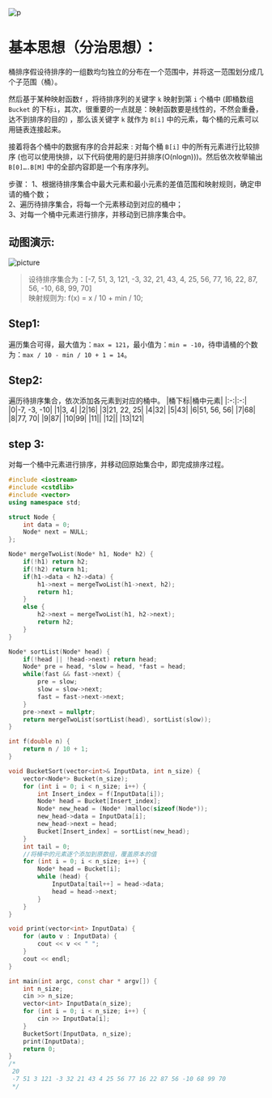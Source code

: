 ![p](https://timgsa.baidu.com/timg?image&quality=80&size=b9999_10000&sec=1585404351865&di=f4b62d5273dd00307928644e9e6dddf8&imgtype=0&src=http%3A%2F%2Fpic1.win4000.com%2Fwallpaper%2Fb%2F55ffcac32ae36.jpg)
# 基本思想（分治思想）：
桶排序假设待排序的一组数均匀独立的分布在一个范围中，并将这一范围划分成几个子范围（桶）。

然后基于某种映射函数```f``` ，将待排序列的关键字 ```k``` 映射到第 ```i``` 个桶中 (即桶数组 ```Bucket``` 的下标```i```，其次，很重要的一点就是：映射函数要是线性的，不然会重叠，达不到排序的目的) ，那么该关键字 ```k``` 就作为 ```B[i]``` 中的元素，每个桶的元素可以用链表连接起来。

接着将各个桶中的数据有序的合并起来 : 对每个桶 ```B[i]``` 中的所有元素进行比较排序 (也可以使用快排，以下代码使用的是归并排序(O(nlogn)))。然后依次枚举输出 ```B[0]….B[M]``` 中的全部内容即是一个有序序列。

步骤：
1、根据待排序集合中最大元素和最小元素的差值范围和映射规则，确定申请的桶个数；  
2、遍历待排序集合，将每一个元素移动到对应的桶中；  
3、对每一个桶中元素进行排序，并移动到已排序集合中。  

## 动图演示:
![picture](https://img-blog.csdn.net/2018033115584192?watermark/2/text/aHR0cHM6Ly9ibG9nLmNzZG4ubmV0L2RldmVsb3BlcjEwMjQ=/font/5a6L5L2T/fontsize/400/fill/I0JBQkFCMA==/dissolve/70)

>设待排序集合为：[-7, 51, 3, 121, -3, 32, 21, 43, 4, 25, 56, 77, 16, 22, 87, 56, -10, 68, 99, 70]  
映射规则为: f(x) = x / 10 + min / 10;

## Step1:
遍历集合可得，最大值为：```max = 121```，最小值为：```min = -10```，待申请桶的个数为：```max / 10 - min / 10 + 1 = 14```。 

## Step2:
遍历待排序集合，依次添加各元素到对应的桶中。
|桶下标|桶中元素|
|:-:|:-:|
|0|-7, -3, -10|
|1|3, 4|
|2|16|
|3|21, 22, 25|
|4|32|
|5|43|
|6|51, 56, 56|
|7|68|
|8|77, 70|
|9|87|
|10|99|
|11||
|12||
|13|121|

## step 3:
对每一个桶中元素进行排序，并移动回原始集合中，即完成排序过程。

```c++
#include <iostream>
#include <cstdlib>
#include <vector>
using namespace std;

struct Node {
    int data = 0;
    Node* next = NULL;
};

Node* mergeTwoList(Node* h1, Node* h2) {
    if(!h1) return h2;
    if(!h2) return h1;
    if(h1->data < h2->data) {
        h1->next = mergeTwoList(h1->next, h2);
        return h1;
    }
    else {
        h2->next = mergeTwoList(h1, h2->next);
        return h2;
    }
}

Node* sortList(Node* head) {
    if(!head || !head->next) return head;
    Node* pre = head, *slow = head, *fast = head;
    while(fast && fast->next) {
        pre = slow;
        slow = slow->next;
        fast = fast->next->next;
    }
    pre->next = nullptr;
    return mergeTwoList(sortList(head), sortList(slow));
}

int f(double n) {
    return n / 10 + 1;
}

void BucketSort(vector<int>& InputData, int n_size) {
    vector<Node*> Bucket(n_size);
    for (int i = 0; i < n_size; i++) {
        int Insert_index = f(InputData[i]);
        Node* head = Bucket[Insert_index];
        Node* new_head = (Node* )malloc(sizeof(Node*));
        new_head->data = InputData[i];
        new_head->next = head;
        Bucket[Insert_index] = sortList(new_head);
    }
    int tail = 0;
    //将桶中的元素逐个添加到原数组，覆盖原本的值
    for (int i = 0; i < n_size; i++) {
        Node* head = Bucket[i];
        while (head) {
            InputData[tail++] = head->data;
            head = head->next;
        }
    }
}

void print(vector<int> InputData) {
    for (auto v : InputData) {
        cout << v << " ";
    }
    cout << endl;
}

int main(int argc, const char * argv[]) {
    int n_size;
    cin >> n_size;
    vector<int> InputData(n_size);
    for (int i = 0; i < n_size; i++) {
        cin >> InputData[i];
    }
    BucketSort(InputData, n_size);
    print(InputData);
    return 0;
}
/*
 20
 -7 51 3 121 -3 32 21 43 4 25 56 77 16 22 87 56 -10 68 99 70
 */
```
















